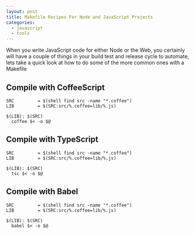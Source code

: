 ```yaml
---
layout: post
title: Makefile Recipes For Node and JavaScript Projects
categories:
  - javascript
  - tools
---
```


When you write JavaScript code for either Node or the Web, you certainly will have a couple of things in your build test and release cycle to automate, lets take a quick look at how to do some of the more common ones with a Makefile

## Compile with CoffeeScript

```make
SRC         = $(shell find src -name "*.coffee")
LIB         = $(SRC:src/%.coffee=lib/%.js)

$(LIB): $(SRC)
  coffee $< -o $@
```

## Compile with TypeScript

```make
SRC         = $(shell find src -name "*.coffee")
LIB         = $(SRC:src/%.coffee=lib/%.js)

$(LIB): $(SRC)
  tsc $< -o $@
```

## Compile with Babel

```make
SRC         = $(shell find src -name "*.coffee")
LIB         = $(SRC:src/%.coffee=lib/%.js)

$(LIB): $(SRC)
  babel $< -o $@
```
